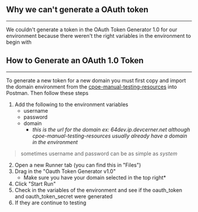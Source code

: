 ## Why we can't generate a OAuth token
---
We couldn't generate a token in the OAuth Token Generator 1.0 for our environment because there weren't the right variables in the environment to begin with


## How to Generate an OAuth 1.0 Token
---
To generate a new token for a new domain you must first copy and import the domain environment from the [cpoe-manual-testing-resources](https://github.cerner.com/orders-plans/cpoe-manual-testing-resources) into Postman. Then follow these steps

1. Add the following to the environment variables
	* username
	* password
	* domain
		* *this is the url for the domain ex: 64dev.ip.devcerner.net although cpoe-manual-testing-resources usually already have a domain in the environment*
		

> sometimes username and password can be as simple as *system*

2. Open a new Runner tab (you can find this in "Files")
3. Drag in the "Oauth Token Generator v1.0"
	* Make sure you have your domain selected in the top right*
4. Click "Start Run"
5. Check in the variables of the environment and see if the oauth_token and oauth_token_secret were generated
6. If they are continue to testing
